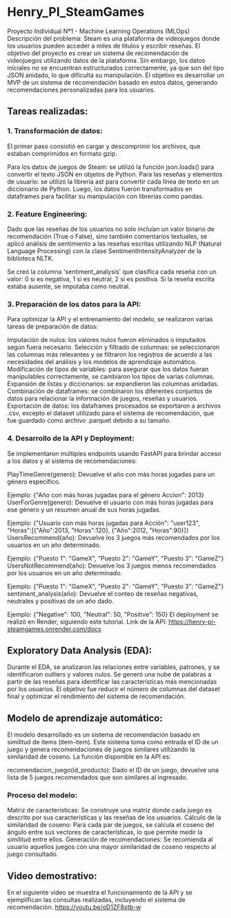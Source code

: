 # Henry_PI_SteamGames
Proyecto Individual Nº1 - Machine Learning Operations (MLOps)
Descripción del problema:
Steam es una plataforma de videojuegos donde los usuarios pueden acceder a miles de títulos y escribir reseñas. El objetivo del proyecto es crear un sistema de recomendación de videojuegos utilizando datos de la plataforma. Sin embargo, los datos iniciales no se encuentran estructurados correctamente, ya que son del tipo JSON anidado, lo que dificulta su manipulación. El objetivo es desarrollar un MVP de un sistema de recomendación basado en estos datos, generando recomendaciones personalizadas para los usuarios.

## Tareas realizadas:
### 1. Transformación de datos:
El primer paso consistió en cargar y descomprimir los archivos, que estaban comprimidos en formato gzip.

Para los datos de juegos de Steam: se utilizó la función json.loads() para convertir el texto JSON en objetos de Python.
Para las reseñas y elementos de usuario: se utilizó la librería ast para convertir cada línea de texto en un diccionario de Python.
Luego, los datos fueron transformados en dataframes para facilitar su manipulación con librerías como pandas.
### 2. Feature Engineering:
Dado que las reseñas de los usuarios no solo incluían un valor binario de recomendación (True o False), sino también comentarios textuales, se aplicó análisis de sentimiento a las reseñas escritas utilizando NLP (Natural Language Processing) con la clase SentimentIntensityAnalyzer de la biblioteca NLTK.

Se creó la columna 'sentiment_analysis' que clasifica cada reseña con un valor:
0 si es negativa,
1 si es neutral,
2 si es positiva.
Si la reseña escrita estaba ausente, se imputaba como neutral.
### 3. Preparación de los datos para la API:
Para optimizar la API y el entrenamiento del modelo, se realizaron varias tareas de preparación de datos:

Imputación de nulos: los valores nulos fueron eliminados o imputados según fuera necesario.
Selección y filtrado de columnas: se seleccionaron las columnas más relevantes y se filtraron los registros de acuerdo a las necesidades del análisis y los modelos de aprendizaje automático.
Modificación de tipos de variables: para asegurar que los datos fueran manipulables correctamente, se cambiaron los tipos de varias columnas.
Expansión de listas y diccionarios: se expandieron las columnas anidadas.
Combinación de dataframes: se combinaron los diferentes conjuntos de datos para relacionar la información de juegos, reseñas y usuarios.
Exportación de datos: los dataframes procesados se exportaron a archivos .csv, excepto el dataset utilizado para el sistema de recomendación, que fue guardado como archivo .parquet debido a su tamaño.
### 4. Desarrollo de la API y Deployment:
Se implementaron múltiples endpoints usando FastAPI para brindar acceso a los datos y al sistema de recomendaciones:

PlayTimeGenre(genero): Devuelve el año con más horas jugadas para un género específico.

Ejemplo: {"Año con más horas jugadas para el género Accion": 2013}
UserForGenre(genero): Devuelve el usuario con más horas jugadas para ese género y un resumen anual de sus horas jugadas.

Ejemplo: {"Usuario con más horas jugadas para Acción": "user123", "Horas":[{"Año":2013, "Horas":120}, {"Año":2012, "Horas":90}]}
UsersRecommend(año): Devuelve los 3 juegos más recomendados por los usuarios en un año determinado.

Ejemplo: {"Puesto 1": "GameX", "Puesto 2": "GameY", "Puesto 3": "GameZ"}
UsersNotRecommend(año): Devuelve los 3 juegos menos recomendados por los usuarios en un año determinado.

Ejemplo: {"Puesto 1": "GameX", "Puesto 2": "GameY", "Puesto 3": "GameZ"}
sentiment_analysis(año): Devuelve el conteo de reseñas negativas, neutrales y positivas de un año dado.

Ejemplo: {"Negative": 100, "Neutral": 50, "Positive": 150}
El deployment se realizó en Render, siguiendo este tutorial.
Link de la API: https://henry-pi-steamgames.onrender.com/docs

## Exploratory Data Analysis (EDA):
Durante el EDA, se analizaron las relaciones entre variables, patrones, y se identificaron outliers y valores nulos. Se generó una nube de palabras a partir de las reseñas para identificar las características más mencionadas por los usuarios. El objetivo fue reducir el número de columnas del dataset final y optimizar el rendimiento del sistema de recomendación.

## Modelo de aprendizaje automático:
El modelo desarrollado es un sistema de recomendación basado en similitud de ítems (item-item). Este sistema toma como entrada el ID de un juego y genera recomendaciones de juegos similares utilizando la similaridad de coseno. La función disponible en la API es:

recomendacion_juego(id_producto): Dado el ID de un juego, devuelve una lista de 5 juegos recomendados que son similares al ingresado.
### Proceso del modelo:
Matriz de características: Se construye una matriz donde cada juego es descrito por sus características y las reseñas de los usuarios.
Cálculo de la similaridad de coseno: Para cada par de juegos, se calcula el coseno del ángulo entre sus vectores de características, lo que permite medir la similitud entre ellos.
Generación de recomendaciones: Se recomienda al usuario aquellos juegos con una mayor similaridad de coseno respecto al juego consultado.
## Video demostrativo:
En el siguiente video se muestra el funcionamiento de la API y se ejemplifican las consultas realizadas, incluyendo el sistema de recomendación.
https://youtu.be/oD1ZF8xtb-w

